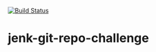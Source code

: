 [![Build Status](http://3.226.92.114/buildStatus/icon?job=jenk-git-repo-challenge)](http://3.226.92.114/job/jenk-git-repo-challenge/)

# jenk-git-repo-challenge
